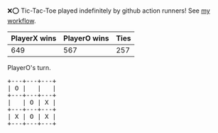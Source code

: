 :x::o: Tic-Tac-Toe played indefinitely by github action runners! See [my workflow](.github/workflows/play.yaml).

|PlayerX wins|PlayerO wins|Ties|
|-|-|-|
|649|567|257|

PlayerO's turn.

<pre>
+---+---+---+
| O |   |   |
+---+---+---+
|   | O | X |
+---+---+---+
| X | O | X |
+---+---+---+
</pre>